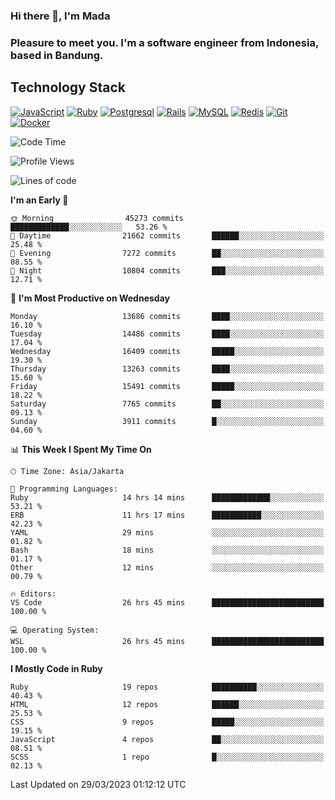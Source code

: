 ### Hi there 👋, I'm Mada
### Pleasure to meet you. I'm a software engineer from Indonesia, based in Bandung.

## Technology Stack

[![JavaScript](https://img.shields.io/badge/-JavaScript-%23F7DF1C?style=flat-square&logo=javascript&logoColor=000000&labelColor=%23F7DF1C&color=%23FFCE5A)](https://www.javascript.com/)
[![Ruby](https://img.shields.io/badge/Ruby-CC342D?style=flat-square&logo=ruby&logoColor=white)](https://www.ruby-lang.org/en/)
[![Postgresql](https://img.shields.io/badge/PostgreSQL-316192?style=flat-square&logo=postgresql&logoColor=ffffff)](https://www.postgresql.org/)
[![Rails](https://img.shields.io/badge/Ruby_on_Rails-CC0000?style=flat-square&logo=ruby-on-rails&logoColor=white)](https://rubyonrails.org/)
[![MySQL](https://img.shields.io/badge/-MySQL-4479A1?style=flat-square&logo=MySQL&logoColor=ffffff)](https://www.mysql.com/)
[![Redis](https://img.shields.io/badge/-Redis-DC382D?style=flat-square&logo=Redis&logoColor=ffffff)](https://redis.io/)
[![Git](https://img.shields.io/badge/-Git-%23F05032?style=flat-square&logo=git&logoColor=%23ffffff)](https://git-scm.com/)
[![Docker](https://img.shields.io/badge/-Docker-2496ED?style=flat-square&logo=docker&logoColor=ffffff)](https://www.docker.com/)
<!--
**madaarya/madaarya** is a ✨ _special_ ✨ repository because its `README.md` (this file) appears on your GitHub profile.

Here are some ideas to get you started:

- 🔭 I’m currently working on ...
- 🌱 I’m currently learning ...
- 👯 I’m looking to collaborate on ...
- 🤔 I’m looking for help with ...
- 💬 Ask me about ...
- 📫 How to reach me: ...
- 😄 Pronouns: ...
- ⚡ Fun fact: ...
-->
<!--START_SECTION:waka-->
![Code Time](http://img.shields.io/badge/Code%20Time-5%2C292%20hrs%2035%20mins-blue)

![Profile Views](http://img.shields.io/badge/Profile%20Views-0-blue)

![Lines of code](https://img.shields.io/badge/From%20Hello%20World%20I%27ve%20Written-33.6%20million%20lines%20of%20code-blue)

**I'm an Early 🐤** 

```text
🌞 Morning                45273 commits       █████████████░░░░░░░░░░░░   53.26 % 
🌆 Daytime                21662 commits       ██████░░░░░░░░░░░░░░░░░░░   25.48 % 
🌃 Evening                7272 commits        ██░░░░░░░░░░░░░░░░░░░░░░░   08.55 % 
🌙 Night                  10804 commits       ███░░░░░░░░░░░░░░░░░░░░░░   12.71 % 
```
📅 **I'm Most Productive on Wednesday** 

```text
Monday                   13686 commits       ████░░░░░░░░░░░░░░░░░░░░░   16.10 % 
Tuesday                  14486 commits       ████░░░░░░░░░░░░░░░░░░░░░   17.04 % 
Wednesday                16409 commits       █████░░░░░░░░░░░░░░░░░░░░   19.30 % 
Thursday                 13263 commits       ████░░░░░░░░░░░░░░░░░░░░░   15.60 % 
Friday                   15491 commits       █████░░░░░░░░░░░░░░░░░░░░   18.22 % 
Saturday                 7765 commits        ██░░░░░░░░░░░░░░░░░░░░░░░   09.13 % 
Sunday                   3911 commits        █░░░░░░░░░░░░░░░░░░░░░░░░   04.60 % 
```


📊 **This Week I Spent My Time On** 

```text
🕑︎ Time Zone: Asia/Jakarta

💬 Programming Languages: 
Ruby                     14 hrs 14 mins      █████████████░░░░░░░░░░░░   53.21 % 
ERB                      11 hrs 17 mins      ███████████░░░░░░░░░░░░░░   42.23 % 
YAML                     29 mins             ░░░░░░░░░░░░░░░░░░░░░░░░░   01.82 % 
Bash                     18 mins             ░░░░░░░░░░░░░░░░░░░░░░░░░   01.17 % 
Other                    12 mins             ░░░░░░░░░░░░░░░░░░░░░░░░░   00.79 % 

🔥 Editors: 
VS Code                  26 hrs 45 mins      █████████████████████████   100.00 % 

💻 Operating System: 
WSL                      26 hrs 45 mins      █████████████████████████   100.00 % 
```

**I Mostly Code in Ruby** 

```text
Ruby                     19 repos            ██████████░░░░░░░░░░░░░░░   40.43 % 
HTML                     12 repos            ██████░░░░░░░░░░░░░░░░░░░   25.53 % 
CSS                      9 repos             █████░░░░░░░░░░░░░░░░░░░░   19.15 % 
JavaScript               4 repos             ██░░░░░░░░░░░░░░░░░░░░░░░   08.51 % 
SCSS                     1 repo              █░░░░░░░░░░░░░░░░░░░░░░░░   02.13 % 
```




 Last Updated on 29/03/2023 01:12:12 UTC
<!--END_SECTION:waka-->
